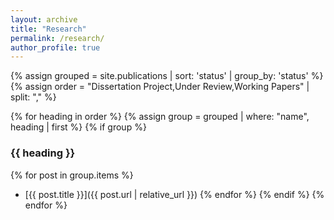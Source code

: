```yaml
---
layout: archive
title: "Research"
permalink: /research/
author_profile: true
---
```


{% assign grouped = site.publications | sort: 'status' | group_by: 'status' %}
{% assign order = "Dissertation Project,Under Review,Working Papers" | split: "," %}

{% for heading in order %}
  {% assign group = grouped | where: "name", heading | first %}
  {% if group %}
### {{ heading }}
  {% for post in group.items %}
  - [{{ post.title }}]({{ post.url | relative_url }})
  {% endfor %}
  {% endif %}
{% endfor %}



